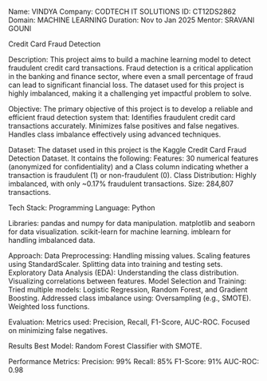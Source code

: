 Name: VINDYA
Company: CODTECH IT SOLUTIONS
ID: CT12DS2862 
Domain: MACHINE LEARNING
Duration: Nov to Jan 2025
Mentor: SRAVANI GOUNI

Credit Card Fraud Detection

Description:
This project aims to build a machine learning model to detect fraudulent credit card transactions. Fraud detection is a critical application in the banking and finance sector, where even a small percentage of fraud can lead to significant financial loss. The dataset used for this project is highly imbalanced, making it a challenging yet impactful problem to solve.

Objective:
The primary objective of this project is to develop a reliable and efficient fraud detection system that:
Identifies fraudulent credit card transactions accurately.
Minimizes false positives and false negatives.
Handles class imbalance effectively using advanced techniques.

Dataset:
The dataset used in this project is the Kaggle Credit Card Fraud Detection Dataset. It contains the following:
Features: 30 numerical features (anonymized for confidentiality) and a Class column indicating whether a transaction is fraudulent (1) or non-fraudulent (0).
Class Distribution: Highly imbalanced, with only ~0.17% fraudulent transactions.
Size: 284,807 transactions.

Tech Stack:
Programming Language: Python

Libraries:
pandas and numpy for data manipulation.
matplotlib and seaborn for data visualization.
scikit-learn for machine learning.
imblearn for handling imbalanced data.

Approach:
Data Preprocessing:
Handling missing values.
Scaling features using StandardScaler.
Splitting data into training and testing sets.
Exploratory Data Analysis (EDA):
Understanding the class distribution.
Visualizing correlations between features.
Model Selection and Training:
Tried multiple models: Logistic Regression, Random Forest, and Gradient Boosting.
Addressed class imbalance using:
Oversampling (e.g., SMOTE).
Weighted loss functions.

Evaluation:
Metrics used: Precision, Recall, F1-Score, AUC-ROC.
Focused on minimizing false negatives.

Results
Best Model: Random Forest Classifier with SMOTE.

Performance Metrics:
Precision: 99%
Recall: 85%
F1-Score: 91%
AUC-ROC: 0.98
